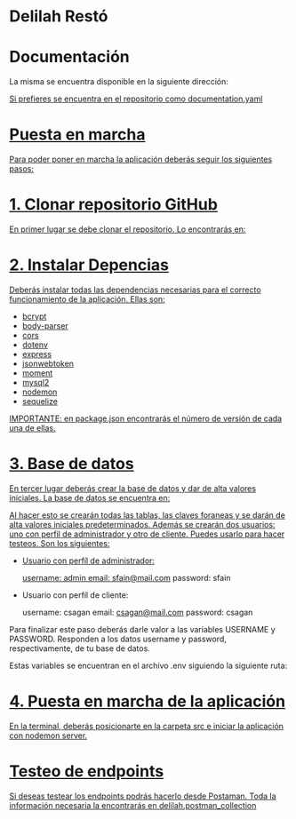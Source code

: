 # Delilah Restó

# Documentación

La misma se encuentra disponible en la siguiente dirección: <a href='https://app.swaggerhub.com/apis-docs/sfainbinda/delilah_resto_api/1.0.0'>

Si prefieres se encuentra en el repositorio como documentation.yaml

# Puesta en marcha

Para poder poner en marcha la aplicación deberás seguir los siguientes pasos:

# 1. Clonar repositorio GitHub

En primer lugar se debe clonar el repositorio. Lo encontrarás en: <a href='https://github.com/sfainbinda/delilahresto'>

# 2. Instalar Depencias

Deberás instalar todas las dependencias necesarias para el correcto funcionamiento de la aplicación. Ellas son: 

- bcrypt
- body-parser
- cors
- dotenv
- express
- jsonwebtoken
- moment
- mysql2
- nodemon
- sequelize

IMPORTANTE: en package.json encontrarás el número de versión de cada una de ellas. 

# 3. Base de datos

En tercer lugar deberás crear la base de datos y dar de alta valores iniciales. 
La base de datos se encuentra en: <a href='/src/database/createDataBase'>

Al hacer esto se crearán todas las tablas, las claves foraneas y se darán de alta valores iniciales predeterminados. Además se crearán dos usuarios: uno con perfil de administrador y otro de cliente. Puedes usarlo para hacer testeos. Son los siguientes: 

- Usuario con perfíl de administrador:

    username: admin
    email: sfain@mail.com
    password: sfain
    
- Usuario con perfíl de cliente: 

    username: csagan
    email: csagan@mail.com
    password: csagan

Para finalizar este paso deberás darle valor a las variables USERNAME y PASSWORD. Responden a los datos username y password, respectivamente, de tu base de datos. 

Estas variables se encuentran en el archivo .env siguiendo la siguiente ruta: <a href='/src/.env'>

# 4. Puesta en marcha de la aplicación

En la terminal, deberás posicionarte en la carpeta src e iniciar la aplicación con nodemon server. 

# Testeo de endpoints 

Si deseas testear los endpoints podrás hacerlo desde Postaman. Toda la información necesaria la encontrarás en delilah.postman_collection

